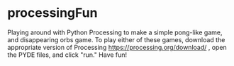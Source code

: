 # processingFun
Playing around with Python Processing to make a simple pong-like game, and disappearing orbs game. 
To play either of these games, download the appropriate version of Processing https://processing.org/download/ , open the PYDE files, and click "run." Have fun! 
